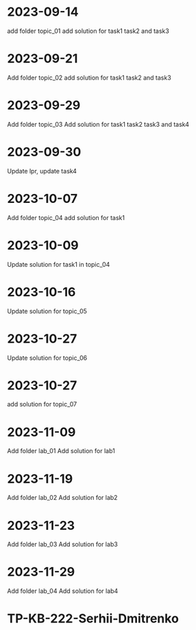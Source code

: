 # 2023-09-14
add folder topic_01
add solution for task1 task2 and task3

# 2023-09-21
Add folder topic_02
add solution for task1 task2 and task3

# 2023-09-29
Add folder topic_03
Add solution for task1 task2 task3 and task4

# 2023-09-30
Update lpr, update task4

# 2023-10-07
Add folder topic_04
add solution for task1

# 2023-10-09
Update solution for task1 in topic_04

# 2023-10-16
Update solution for topic_05

# 2023-10-27
Update solution for topic_06

# 2023-10-27
add solution for topic_07

# 2023-11-09
 Add folder lab_01
 Add solution for lab1

 # 2023-11-19
 Add folder lab_02
 Add solution for lab2

 # 2023-11-23
 Add folder lab_03
 Add solution for lab3

  # 2023-11-29
 Add folder lab_04
 Add solution for lab4

# TP-KB-222-Serhii-Dmitrenko

